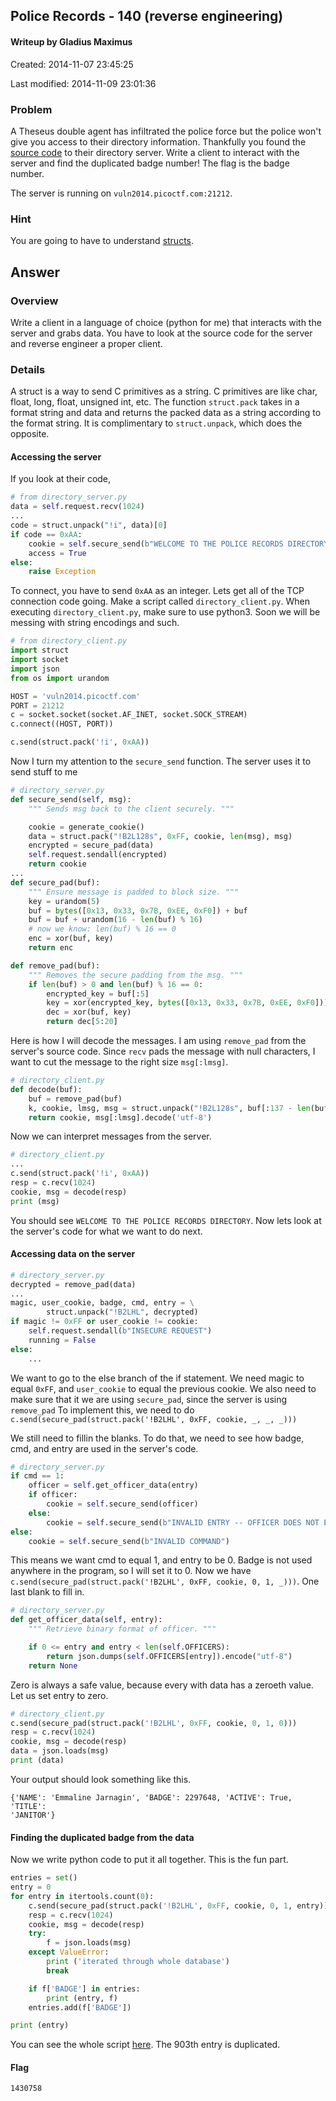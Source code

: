 ## Police Records - 140 (reverse engineering) ##
#### Writeup by Gladius Maximus

Created: 2014-11-07 23:45:25

Last modified: 2014-11-09 23:01:36


### Problem ###

A Theseus double agent has infiltrated the police force but the police won't
give you access to their directory information. Thankfully you found the
[source code](directory_server.py) to their directory server. Write a client to
interact with the server and find the duplicated badge number! The flag is the
badge number.

The server is running on `vuln2014.picoctf.com:21212`.

### Hint ###

You are going to have to understand
[structs](https://docs.python.org/2/library/struct.html).

## Answer ##

### Overview ###

Write a client in a language of choice (python for me) that interacts with the
server and grabs data. You have to look at the source code for the server and
reverse engineer a proper client.

### Details ###

A struct is a way to send C primitives as a string. C primitives are like char,
float, long, float, unsigned int, etc. The function `struct.pack` takes in a
format string and data and returns the packed data as a string according to the format string. It is
complimentary to `struct.unpack`, which does the opposite.

#### Accessing the server ####

If you look at their code,

```python
# from directory_server.py
data = self.request.recv(1024)
...
code = struct.unpack("!i", data)[0]
if code == 0xAA:
    cookie = self.secure_send(b"WELCOME TO THE POLICE RECORDS DIRECTORY")
    access = True
else:
    raise Exception
```

To connect, you have to send `0xAA` as an integer. Lets get all of the TCP
connection code going. Make a script called `directory_client.py`. When
executing `directory_client.py`, make sure to use python3. Soon we will be
messing with string encodings and such.

```python
# from directory_client.py
import struct
import socket
import json
from os import urandom

HOST = 'vuln2014.picoctf.com'
PORT = 21212
c = socket.socket(socket.AF_INET, socket.SOCK_STREAM)
c.connect((HOST, PORT))

c.send(struct.pack('!i', 0xAA))
```

Now I turn my attention to the `secure_send` function. The server uses it to
send stuff to me

```python
# directory_server.py
def secure_send(self, msg):
    """ Sends msg back to the client securely. """

    cookie = generate_cookie()
    data = struct.pack("!B2L128s", 0xFF, cookie, len(msg), msg)
    encrypted = secure_pad(data)
    self.request.sendall(encrypted)
    return cookie
...
def secure_pad(buf):
    """ Ensure message is padded to block size. """
    key = urandom(5)
    buf = bytes([0x13, 0x33, 0x7B, 0xEE, 0xF0]) + buf
    buf = buf + urandom(16 - len(buf) % 16)
	# now we know: len(buf) % 16 == 0
    enc = xor(buf, key)
    return enc

def remove_pad(buf):
    """ Removes the secure padding from the msg. """
    if len(buf) > 0 and len(buf) % 16 == 0:
        encrypted_key = buf[:5]
        key = xor(encrypted_key, bytes([0x13, 0x33, 0x7B, 0xEE, 0xF0]))
        dec = xor(buf, key)
        return dec[5:20]
```
<!---
So the server sends a message of 0xFF, a cookie, the length of the
message, and then the actual message. The message itself is padded with the
same five bytes each time. Then bytes are added at the end, until the length of
the message is a multiple of 16. It xors that with a random key.

Intermission for cryptography. For any $a$ and $b$, $a \oplus b$ \oplus b = a$
($\oplus$ stands for xor). xor has the special property that if $a \oplus b =
c$, then $a \oplus c = b$. This means xor is its own inverse. That will come in
handy later.

If I want to remove the padding, since I know exactly the first five bytes, I
xor them with the first five elements of buffer. Since the ciphertext, $c$, was
made by xoring the message, $m$, with the key, $k$, we have $c = m \oplus
k$. If we know the first part of the message, using the inverse property of xor
stated above, we have $m \oplus c = k$. So we can get the key if part of the
message and part of the ciphertext are known. The `remove_pad` function does
exactly this. It gets the first five bytes of the message, and xors them with
the plaintext they represent. The client and the server both need to always
start the message with known plaintext, so the client can decrypt the
messages. Then we use that key to decrypt the message.
-->

Here is how I will decode the messages. I am using `remove_pad` from the
server's source code. Since `recv` pads the message with null characters, I
want to cut the message to the right size `msg[:lmsg]`.

```python
# directory_client.py
def decode(buf):
    buf = remove_pad(buf)
    k, cookie, lmsg, msg = struct.unpack("!B2L128s", buf[:137 - len(buf)])
    return cookie, msg[:lmsg].decode('utf-8')
```

Now we can interpret messages from the server.

```python
# directory_client.py
...
c.send(struct.pack('!i', 0xAA))
resp = c.recv(1024)
cookie, msg = decode(resp)
print (msg)
```

You should see `WELCOME TO THE POLICE RECORDS DIRECTORY`. Now lets look at the
server's code for what we want to do next.

#### Accessing data on the server ####

```python
# directory_server.py
decrypted = remove_pad(data)
...
magic, user_cookie, badge, cmd, entry = \
        struct.unpack("!B2LHL", decrypted)
if magic != 0xFF or user_cookie != cookie:
    self.request.sendall(b"INSECURE REQUEST")
    running = False
else:
    ...
```

We want to go to the else branch of the if statement. We need magic to equal
`0xFF`, and `user_cookie` to equal the previous cookie. We also need to make sure
that it we are using `secure_pad`, since the server is using `remove_pad` To
implement this, we need to do `c.send(secure_pad(struct.pack('!B2LHL', 0xFF,
cookie, _, _, _)))`

We still need to fillin the blanks. To do that, we need to see how badge, cmd,
and entry are used in the server's code.

```python
# directory_server.py
if cmd == 1:
    officer = self.get_officer_data(entry)
    if officer:
        cookie = self.secure_send(officer)
    else:
        cookie = self.secure_send(b"INVALID ENTRY -- OFFICER DOES NOT EXIST")
else:
    cookie = self.secure_send(b"INVALID COMMAND")
```

This means we want cmd to equal 1, and entry to be 0. Badge is not used
anywhere in the program, so I will set it to 0. Now we have
`c.send(secure_pad(struct.pack('!B2LHL', 0xFF, cookie, 0, 1, _)))`. One last
blank to fill in.

```python
# directory_server.py
def get_officer_data(self, entry):
    """ Retrieve binary format of officer. """

    if 0 <= entry and entry < len(self.OFFICERS):
        return json.dumps(self.OFFICERS[entry]).encode("utf-8")
    return None
```

Zero is always a safe value, because every with data has a zeroeth value. Let
us set entry to zero.

```python
# directory_client.py
c.send(secure_pad(struct.pack('!B2LHL', 0xFF, cookie, 0, 1, 0)))
resp = c.recv(1024)
cookie, msg = decode(resp)
data = json.loads(msg)
print (data)
```

Your output should look something like this.

    {'NAME': 'Emmaline Jarnagin', 'BADGE': 2297648, 'ACTIVE': True, 'TITLE':
    'JANITOR'}

#### Finding the duplicated badge from the data ####

Now we write python code to put it all together. This is the fun part.

```python
entries = set()
entry = 0
for entry in itertools.count(0):
    c.send(secure_pad(struct.pack('!B2LHL', 0xFF, cookie, 0, 1, entry)))
    resp = c.recv(1024)
    cookie, msg = decode(resp)
    try:
        f = json.loads(msg)
    except ValueError:
        print ('iterated through whole database')
        break

    if f['BADGE'] in entries:
        print (entry, f)
    entries.add(f['BADGE'])

print (entry)
```

You can see the whole script [here](directory_client.py). The 903th entry is
duplicated.

#### Flag ####

    1430758
